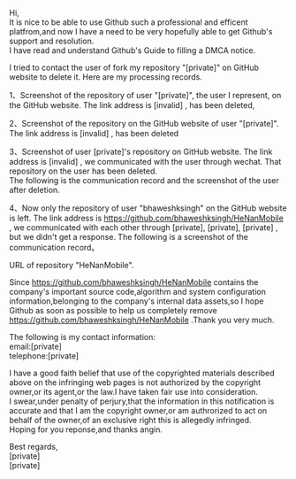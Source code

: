 Hi,  
It is nice to be able to use Github such a professional and efficent platfrom,and now I have a need to be very hopefully able to get Github's support and resolution.  
I have read and understand Github's Guide to filling a DMCA notice.

I tried to contact the user of fork my repository "[private]" on GitHub website to delete it. Here are my processing records.

1、Screenshot of the repository of user "[private]", the user I represent, on the GitHub website. The link address is [invalid] , has been deleted,



2、Screenshot of the repository on the GitHub website of user "[private]". The link address is [invalid] , has been deleted


3、Screenshot of user [private]'s repository on GitHub website. The link address is [invalid] , we communicated with the user through wechat.  That repository on the user has been deleted.  
The following is the communication record and the screenshot of the user after deletion.






4、Now only the repository of user "bhaweshksingh" on the GitHub website is left. The link address is https://github.com/bhaweshksingh/HeNanMobile , we communicated with each other through [private], [private], [private] , but we didn't get a response.
The following is a screenshot of the communication record。





URL of repository "HeNanMobile".

Since https://github.com/bhaweshksingh/HeNanMobile contains the company's important source code,algorithm and system configuration information,belonging to the company's internal data assets,so I hope Github as soon as possible to help us completely remove https://github.com/bhaweshksingh/HeNanMobile .Thank you very much.

The following is my contact information:  
email:[private]   
telephone:[private]   

I have a good faith belief that use of the copyrighted materials described above on the infringing web pages is not authorized by the copyright owner,or its agent,or the law.I have taken fair use into consideration.  
I swear,under penalty of perjury,that the information in this notification is accurate and that I am the copyright owner,or am authrorized to act on behalf of the owner,of an exclusive right this is allegedly infringed.  
Hoping for you reponse,and thanks angin.


Best regards,  
[private]  
[private]  
